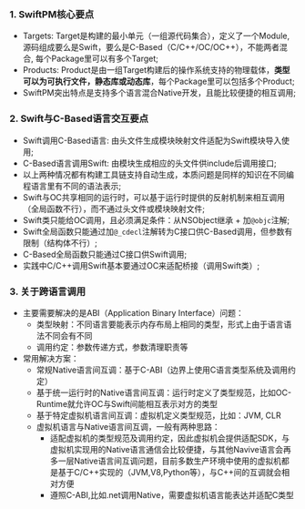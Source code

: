 ### 1. SwiftPM核心要点
- Targets: Target是构建的最小单元（一组源代码集合），定义了一个Module, 源码组成要么是Swift，要么是C-Based（C/C++/OC/OC++），不能两者混合, 每个Package里可以有多个Target;
- Products: Product是由一组Target构建后的操作系统支持的物理载体，**类型可以为可执行文件，静态库或动态库**，每个Package里可以包括多个Product;
- SwiftPM突出特点是支持多个语言混合Native开发，且能比较便捷的相互调用;
### 2. Swift与C-Based语言交互要点
- Swift调用C-Based语言: 由头文件生成模块映射文件适配为Swift模块导入使用;
- C-Based语言调用Swift: 由模块生成相应的头文件供include后调用接口;
- 以上两种情况都有构建工具链支持自动生成，本质问题是同样的知识在不同编程语言里有不同的语法表示;
- Swift与OC共享相同的运行时，可以基于运行时提供的反射机制来相互调用（全局函数不行），而不通过头文件或模块映射文件;
- Swift类只能给OC调用，且必须满足条件：从NSObject继承 + 加`@objc`注解;
- Swift全局函数只能通过加`@_cdecl`注解转为C接口供C-Based调用，但参数有限制（结构体不行）;
- C-Based全局函数只能通过C接口供Swift调用;
- 实践中C/C++调用Swift基本要通过OC来适配桥接（调用Swift类）;
### 3. 关于跨语言调用
- 主要需要解决的是ABI（Application Binary Interface）问题：
  - 类型映射：不同语言要能表示内存布局上相同的类型，形式上由于语言语法不同会有不同
  - 调用约定：参数传递方式，参数清理职责等
- 常用解决方案：
  - 常规Native语言间互调：基于C-ABI（边界上使用C语言类型系统及调用约定）
  - 基于统一运行时的Native语言间互调：运行时定义了类型规范，比如OC-Runtime就允许OC与Swift间能相互表示对方的类型
  - 基于特定虚拟机语言间互调：虚拟机定义类型规范，比如：JVM, CLR
  - 虚拟机语言与Native语言间互调，一般有两种思路：
    - 适配虚拟机的类型规范及调用约定，因此虚拟机会提供适配SDK，与虚拟机实现用的Native语言通信会比较便捷，与其他Navive语言会再多一层Native语言间互调问题，目前多数生产环境中使用的虚拟机都是基于C/C++实现的（JVM,V8,Python等），与C++间的互调就会相对方便
    - 遵照C-ABI,比如.net调用Native，需要虚拟机语言能表达并适配C类型
  
